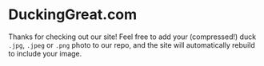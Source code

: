 # DuckingGreat.com

Thanks for checking out our site! Feel free to add your (compressed!) duck `.jpg`, `.jpeg` or `.png` photo to our repo, and the site will automatically rebuild to include your image.
